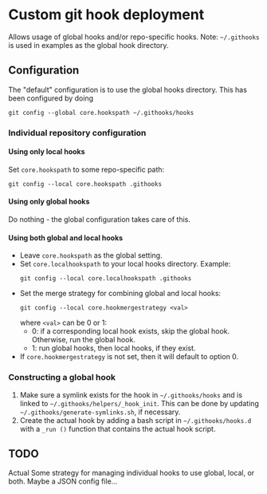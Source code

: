 # Custom git hook deployment

Allows usage of global hooks and/or repo-specific hooks.
Note: `~/.githooks` is used in examples as the global hook directory.

## Configuration
The "default" configuration is to use the global hooks directory.
This has been configured by doing
```
git config --global core.hookspath ~/.githooks/hooks
```

### Individual repository configuration

#### Using only local hooks
Set `core.hookspath` to some repo-specific path:
```
git config --local core.hookspath .githooks
```


#### Using only global hooks
Do nothing - the global configuration takes care of this.


#### Using both global and local hooks
* Leave `core.hookspath` as the global setting.
* Set `core.localhookspath` to your local hooks directory. Example:
  ```
  git config --local core.localhookspath .githooks
  ```
* Set the merge strategy for combining global and local hooks:
  ```
  git config --local core.hookmergestrategy <val>
  ```
  where `<val>` can be 0 or 1:
  * 0: if a corresponding local hook exists, skip the global hook. Otherwise, run the global hook.
  * 1: run global hooks, then local hooks, if they exist.
* If `core.hookmergestrategy` is not set, then it will default to option 0.


### Constructing a global hook
1. Make sure a symlink exists for the hook in `~/.githooks/hooks` and is linked to `~/.githooks/helpers/_hook_init`. This can be done by updating `~/.githooks/generate-symlinks.sh`, if necessary.
2. Create the actual hook by adding a bash script in `~/.githooks/hooks.d` with a `_run ()` function that contains the actual hook script.


## TODO
Actual
Some strategy for managing individual hooks to use global, local, or both.
Maybe a JSON config file...
